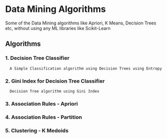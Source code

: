 # Data Mining Algorithms

Some of the Data Mining algorithms like Apriori, K Means, Decision Trees etc, without using any ML libraries like Scikit-Learn

## Algorithms

### 1. Decision Tree Classifier
      
      A Simple Classification algorithm using Decision Trees using Entropy
      
### 2. Gini Index for Decision Tree Classifier

      Decision Tree algorithm using Gini Index
      
### 3. Association Rules - Apriori
### 4. Association Rules - Partition
### 5. Clustering - K Medoids

